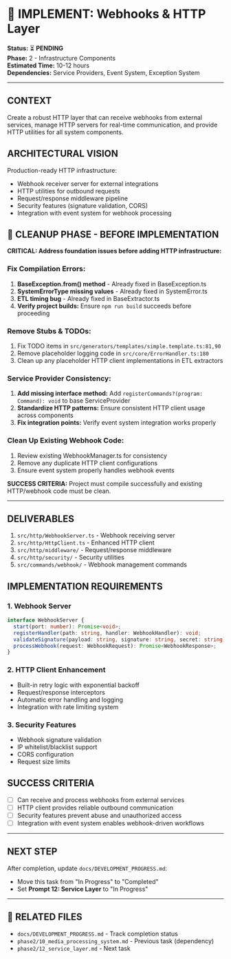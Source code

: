 # 🔗 IMPLEMENT: Webhooks & HTTP Layer

**Status:** ⏳ **PENDING**  
**Phase:** 2 - Infrastructure Components  
**Estimated Time:** 10-12 hours  
**Dependencies:** Service Providers, Event System, Exception System  

---

## CONTEXT
Create a robust HTTP layer that can receive webhooks from external services, manage HTTP servers for real-time communication, and provide HTTP utilities for all system components.

## ARCHITECTURAL VISION
Production-ready HTTP infrastructure:
- Webhook receiver server for external integrations
- HTTP utilities for outbound requests
- Request/response middleware pipeline
- Security features (signature validation, CORS)
- Integration with event system for webhook processing

## 🧹 **CLEANUP PHASE - BEFORE IMPLEMENTATION**

**CRITICAL: Address foundation issues before adding HTTP infrastructure:**

### **Fix Compilation Errors:**
1. **BaseException.from() method** - Already fixed in BaseException.ts
2. **SystemErrorType missing values** - Already fixed in SystemError.ts  
3. **ETL timing bug** - Already fixed in BaseExtractor.ts
4. **Verify project builds:** Ensure `npm run build` succeeds before proceeding

### **Remove Stubs & TODOs:**
1. Fix TODO items in `src/generators/templates/simple.template.ts:81,90`
2. Remove placeholder logging code in `src/core/ErrorHandler.ts:180`
3. Clean up any placeholder HTTP client implementations in ETL extractors

### **Service Provider Consistency:**
1. **Add missing interface method:** Add `registerCommands?(program: Command): void` to base ServiceProvider
2. **Standardize HTTP patterns:** Ensure consistent HTTP client usage across components
3. **Fix integration points:** Verify event system integration works properly

### **Clean Up Existing Webhook Code:**
1. Review existing WebhookManager.ts for consistency
2. Remove any duplicate HTTP client configurations
3. Ensure event system properly handles webhook events

**SUCCESS CRITERIA:** Project must compile successfully and existing HTTP/webhook code must be clean.

---

## DELIVERABLES
1. `src/http/WebhookServer.ts` - Webhook receiving server
2. `src/http/HttpClient.ts` - Enhanced HTTP client
3. `src/http/middleware/` - Request/response middleware
4. `src/http/security/` - Security utilities
5. `src/commands/webhook/` - Webhook management commands

## IMPLEMENTATION REQUIREMENTS

### 1. Webhook Server
```typescript
interface WebhookServer {
  start(port: number): Promise<void>;
  registerHandler(path: string, handler: WebhookHandler): void;
  validateSignature(payload: string, signature: string, secret: string): boolean;
  processWebhook(request: WebhookRequest): Promise<WebhookResponse>;
}
```

### 2. HTTP Client Enhancement
- Built-in retry logic with exponential backoff
- Request/response interceptors
- Automatic error handling and logging
- Integration with rate limiting system

### 3. Security Features
- Webhook signature validation
- IP whitelist/blacklist support
- CORS configuration
- Request size limits

## SUCCESS CRITERIA
- [ ] Can receive and process webhooks from external services
- [ ] HTTP client provides reliable outbound communication
- [ ] Security features prevent abuse and unauthorized access
- [ ] Integration with event system enables webhook-driven workflows

---

## NEXT STEP
After completion, update `docs/DEVELOPMENT_PROGRESS.md`:
- Move this task from "In Progress" to "Completed"
- Set **Prompt 12: Service Layer** to "In Progress"

---

## 🔗 **RELATED FILES**
- `docs/DEVELOPMENT_PROGRESS.md` - Track completion status
- `phase2/10_media_processing_system.md` - Previous task (dependency)
- `phase2/12_service_layer.md` - Next task 